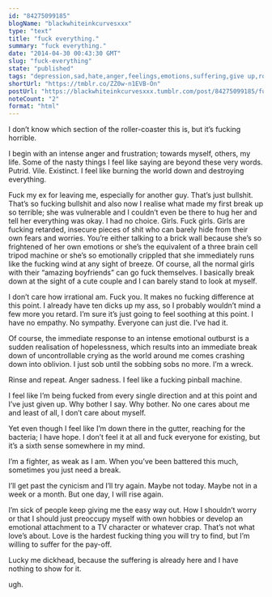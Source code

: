 ```yaml
---
id: "84275099185"
blogName: "blackwhiteinkcurvesxxx"
type: "text"
title: "fuck everything."
summary: "fuck everything."
date: "2014-04-30 00:43:30 GMT"
slug: "fuck-everything"
state: "published"
tags: "depression,sad,hate,anger,feelings,emotions,suffering,give up,rollercoaster"
shortUrl: "https://tmblr.co/ZZ0w-n1EVB-On"
postUrl: "https://blackwhiteinkcurvesxxx.tumblr.com/post/84275099185/fuck-everything"
noteCount: "2"
format: "html"
---
```


I don’t know which section of the roller-coaster this is, but it’s fucking horrible.

I begin with an intense anger and frustration; towards myself, others, my life. Some of the nasty things I feel like saying are beyond these very words. Putrid. Vile. Existinct. I feel like burning the world down and destroying everything.

Fuck my ex for leaving me, especially for another guy. That’s just bullshit. That’s so fucking bullshit and also now I realise what made my first break up so terrible; she was vulnerable and I couldn’t even be there to hug her and tell her everything was okay. I had no choice. Girls. Fuck girls. Girls are fucking retarded, insecure pieces of shit who can barely hide from their own fears and worries. You’re either talking to a brick wall because she’s so frightened of her own emotions or she’s the equivalent of a three brain cell tripod machine or she’s so emotionally crippled that she immediately runs like the fucking wind at any sight of breeze. Of course, all the normal girls with their “amazing boyfriends” can go fuck themselves. I basically break down at the sight of a cute couple and I can barely stand to look at myself. 

I don’t care how irrational am. Fuck you. It makes no fucking difference at this point. I already have ten dicks up my ass, so I probably wouldn’t mind a few more you retard. I’m sure it’s just going to feel soothing at this point. I have no empathy. No sympathy. Everyone can just die. I’ve had it. 

Of course, the immediate response to an intense emotional outburst is a sudden realisation of hopelessness, which results into an immediate break down of uncontrollable crying as the world around me comes crashing down into oblivion. I just sob until the sobbing sobs no more. I’m a wreck. 

Rinse and repeat. Anger sadness. I feel like a fucking pinball machine.

I feel like I’m being fucked from every single direction and at this point and I’ve just given up. Why bother I say. Why bother. No one cares about me and least of all, I don’t care about myself.

Yet even though I feel like I’m down there in the gutter, reaching for the bacteria; I have hope. I don’t feel it at all and fuck everyone for existing, but it’s a sixth sense somewhere in my mind.

I’m a fighter, as weak as I am. When you’ve been battered this much, sometimes you just need a break.

I’ll get past the cynicism and I’ll try again. Maybe not today. Maybe not in a week or a month. But one day, I will rise again.

I’m sick of people keep giving me the easy way out. How I shouldn’t worry or that I should just preoccupy myself with own hobbies or develop an emotional attachment to a TV character or whatever crap. That’s not what love’s about. Love is the hardest fucking thing you will try to find, but I’m willing to suffer for the pay-off.

Lucky me dickhead, because the suffering is already here and I have nothing to show for it.

ugh.